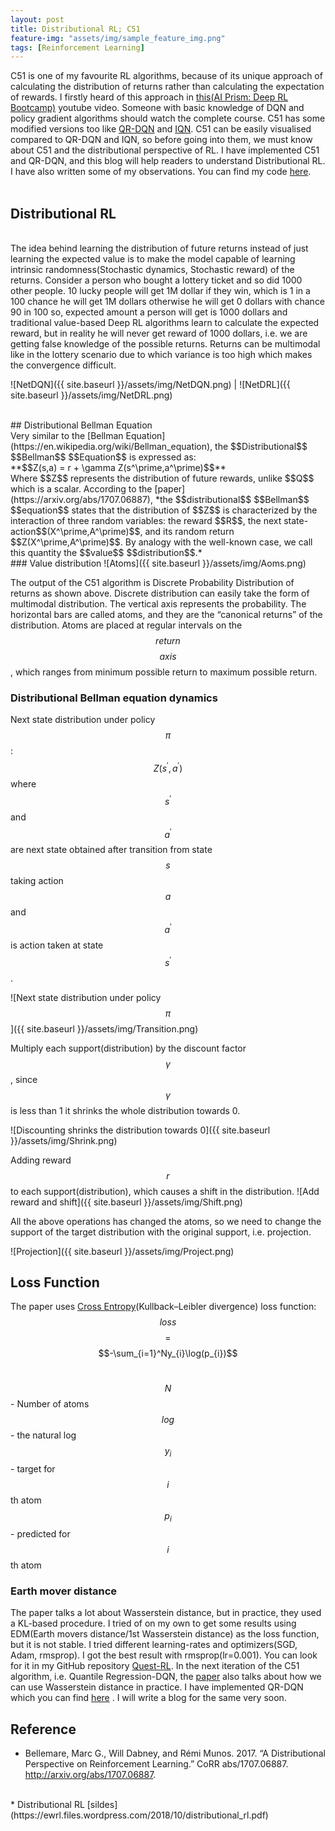 ```yaml
---
layout: post
title: Distributional RL; C51
feature-img: "assets/img/sample_feature_img.png"
tags: [Reinforcement Learning]
---
```

C51 is one of my favourite RL algorithms, because of its unique approach of calculating the distribution of returns rather than calculating the expectation of rewards. I firstly heard of this approach in <a href="https://www.youtube.com/watch?v=bsuvM1jO-4w">this(AI Prism: Deep RL Bootcamp)</a> youtube video. Someone with basic knowledge of DQN and policy gradient algorithms should watch the complete course. C51 has some modified versions too like [QR-DQN](https://arxiv.org/pdf/1710.10044.pdf) and [IQN](https://arxiv.org/abs/1806.06923). C51 can be easily visualised compared to QR-DQN and IQN, so before going into them, we must know about C51 and the distributional perspective of RL. I have implemented C51 and QR-DQN, and this blog will help readers to understand Distributional RL. I have also written some of my observations. You can find my code [here](https://github.com/adityauser/Quest-RL/tree/master/Distributional-RL).<br> 
<br> 
## Distributional RL 
<br> 
The idea behind learning the distribution of future returns instead of just learning the expected value is to make the model capable of learning intrinsic randomness(Stochastic dynamics, Stochastic reward) of the returns. Consider a person who bought a lottery ticket and so did 1000 other people. 10 lucky people will get 1M dollar if they win, which is 1 in a 100 chance he will get 1M dollars otherwise he will get 0 dollars with chance 90 in 100 so, expected amount a person will get is 1000 dollars and traditional value-based Deep RL algorithms learn to calculate the expected reward, but in reality he will never get reward of 1000 dollars, i.e. we are getting false knowledge of the possible returns. Returns can be multimodal like in the lottery scenario due to which variance is too high which makes the convergence difficult.

<br>

![NetDQN]({{ site.baseurl }}/assets/img/NetDQN.png)  |  ![NetDRL]({{ site.baseurl }}/assets/img/NetDRL.png) 

<br>
## Distributional Bellman Equation

<br>
Very similar to the [Bellman Equation](https://en.wikipedia.org/wiki/Bellman_equation), the $$Distributional$$ $$Bellman$$ $$Equation$$ is expressed as:<br>
**$$Z(s,a) = r + \gamma Z(s^\prime,a^\prime)$$**<br>
Where $$Z$$ represents the distribution of future rewards, unlike $$Q$$ which is a scalar. According to the [paper](https://arxiv.org/abs/1707.06887), *the $$distributional$$ $$Bellman$$ $$equation$$ states that the distribution of $$Z$$ is characterized by the interaction of three random variables: the reward $$R$$, the next state-action$$(X^\prime,A^\prime)$$, and its random return $$Z(X^\prime,A^\prime)$$. By analogy with the well-known case, we call this quantity the $$value$$ $$distribution$$.* 
<br>
### Value distribution 
![Atoms]({{ site.baseurl }}/assets/img/Aoms.png) 

The output of the C51 algorithm is Discrete Probability Distribution of returns as shown above. Discrete distribution can easily take the form of multimodal distribution. The vertical axis represents the probability. The horizontal bars are called atoms, and they are the “canonical returns” of the distribution. Atoms are placed at regular intervals on the $$return$$ $$axis$$, which ranges from minimum possible return to maximum possible return.
<br>
### Distributional Bellman equation dynamics

Next state distribution under policy $$\pi$$: $$Z(s^\prime,a^\prime)$$ where $$s^\prime$$ and $$a^\prime$$ are next state obtained after transition from state $$s$$ taking action $$a$$ and $$a^\prime$$ is action taken at state $$s^\prime$$.

![Next state distribution under policy $$\pi$$]({{ site.baseurl }}/assets/img/Transition.png) 

Multiply each support(distribution) by the discount factor $$\gamma$$, since $$\gamma$$ is less than 1 it shrinks the whole distribution towards 0.

![Discounting shrinks the distribution towards 0]({{ site.baseurl }}/assets/img/Shrink.png) 

Adding reward $$r$$ to each support(distribution), which causes a shift in the distribution.
![Add reward and shift]({{ site.baseurl }}/assets/img/Shift.png) 

All the above operations has changed the atoms, so we need to change the support of the target distribution with the original support, i.e. projection.

![Projection]({{ site.baseurl }}/assets/img/Project.png) 


## Loss Function

The paper uses [Cross Entropy](https://ml-cheatsheet.readthedocs.io/en/latest/loss_functions.html)(Kullback–Leibler divergence) loss function:<br>
$$loss$$ $$=$$ $$-\sum_{i=1}^Ny_{i}\log(p_{i})$$
<br>

$$N$$ - Number of atoms<br>
$$log$$ - the natural log<br>
$$y_{i}$$ - target for $$i$$th atom<br>
$$p_{i}$$ - predicted for $$i$$th atom<br>

### Earth mover distance

The paper talks a lot about Wasserstein distance, but in practice, they used a KL-based procedure.
I tried of on my own to get some results using EDM(Earth movers distance/1st Wasserstein distance) as the loss function, but it is not stable.
I tried different learning-rates and optimizers(SGD, Adam, rmsprop). I got the best result with rmsprop(lr=0.001). You can look for it in my GitHub repository [Quest-RL](https://github.com/adityauser/Quest-RL).
In the next iteration of the C51 algorithm, i.e. Quantile Regression-DQN, the [paper](https://arxiv.org/pdf/1710.10044.pdf) also talks about how we can use Wasserstein distance in practice. I have implemented QR-DQN which you can find [here](https://github.com/adityauser/Quest-RL) . I will write a blog for the same very soon.


## Reference

* Bellemare, Marc G., Will Dabney, and Rémi Munos. 2017. “A Distributional Perspective on Reinforcement Learning.” CoRR abs/1707.06887. http://arxiv.org/abs/1707.06887.
<br>
* Distributional RL [sildes](https://ewrl.files.wordpress.com/2018/10/distributional_rl.pdf)

